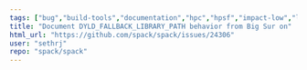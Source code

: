 ```yaml
---
tags: ["bug","build-tools","documentation","hpc","hpsf","impact-low","linux","macOS","macos","modules","package-manager","python","radiuss","scientific-computing","spack","windows"]
title: "Document DYLD_FALLBACK_LIBRARY_PATH behavior from Big Sur on"
html_url: "https://github.com/spack/spack/issues/24306"
user: "sethrj"
repo: "spack/spack"
---
```


